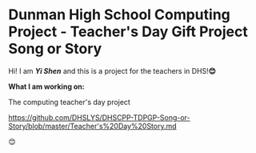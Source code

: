 # Dunman High School Computing Project - Teacher's Day Gift Project Song or Story
Hi! I am <i><b>Yi Shen</b></i> and this is a project for the teachers in DHS!<b>😊</b>

<b>What I am working on:</b>

The computing teacher's day project 

https://github.com/DHSLYS/DHSCPP-TDPGP-Song-or-Story/blob/master/Teacher's%20Day%20Story.md 

😊
